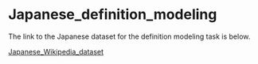 # Japanese_definition_modeling

The link to the Japanese dataset for the definition modeling task is below.

[Japanese_Wikipedia_dataset](https://zenodo.org/record/5513040#.YWojEhpByUl)

